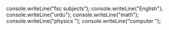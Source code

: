 console.writeLine("fsc subjects");
console.writeLine("English");
console.writeLine("urdu");
console.writeLine("math");
console.writeLine("physics ");
console.writeLine("computer ");





